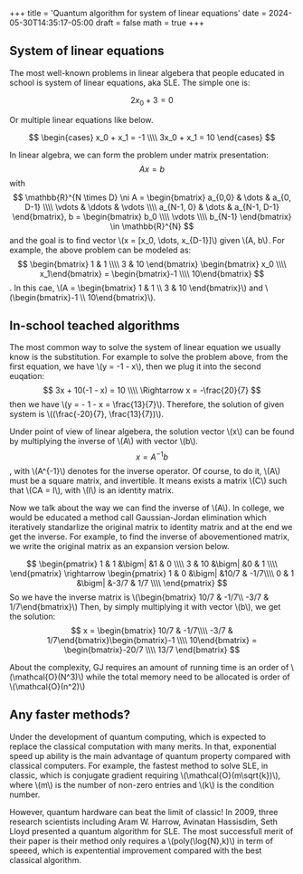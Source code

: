 +++
title = 'Quantum algorithm for system of linear equations'
date = 2024-05-30T14:35:17-05:00
draft = false
math = true
+++

## System of linear equations
The most well-known problems in linear algebera that people educated in school is system of linear equations, aka SLE. The simple one is:

$$
    2x_0 + 3 = 0
$$

Or multiple linear equations like below.

$$
\begin{cases}
    x_0 + x_1 = -1 \\\\
    3x_0 + x_1 = 10
\end{cases}
$$

In linear algebra, we can form the problem under matrix presentation:
$$
    Ax = b
$$
with 
$$
    \mathbb{R}^{N \times D} \ni A = \begin{bmatrix}
        a_{0,0} &  \dots & a_{0, D-1} \\\\
        \vdots & \ddots & \vdots \\\\
        a_{N-1, 0} & \dots & a_{N-1, D-1}
    \end{bmatrix}, 
    b = \begin{bmatrix}
        b_0 \\\\
        \vdots \\\\
        b_{N-1}
    \end{bmatrix} \in \mathbb{R}^{N}
$$
and the goal is to find vector \\(x = [x_0, \dots, x_{D-1}]\\) given \\(A, b\\).
For example, the above problem can be modeled as:
$$
\begin{bmatrix}
1 & 1 \\\\
3 & 10 
\end{bmatrix} \begin{bmatrix} x_0 \\\\ x_1\end{bmatrix} = \begin{bmatrix}-1 \\\\ 10\end{bmatrix}
$$. In this cae, \\(A = \begin{bmatrix}
1 & 1 \\\\
3 & 10 
\end{bmatrix}\\) and \\(\begin{bmatrix}-1 \\\\ 10\end{bmatrix}\\).


## In-school teached algorithms
The most common way to solve the system of linear equation we usually know is the substitution. For example to solve the problem above, from the first equation, we have \\(y = -1 - x\\), then we plug it into the second euqation:
$$
    3x + 10(-1 - x) = 10 \\\\
    \Rightarrow x = -\frac{20}{7}
$$
then we have \\(y = - 1 - x = \frac{13}{7}\\). Therefore, the solution of given system is \\((\frac{-20}{7}, \frac{13}{7})\\).

Under point of view of linear algebera, the solution vector \\(x\\) can be found by multiplying the inverse of \\(A\\) with vector \\(b\\).
$$
    x = A^{-1} b
$$
, with \\(A^{-1}\\) denotes for the inverse operator. Of course, to do it, \\(A\\) must be a square matrix, and invertible. It means exists a matrix \\(C\\) such that \\(CA = I\\), with \\(I\\) is an identity matrix. 

Now we talk about the way we can find the inverse of \\(A\\). In college, we would be educated a method call Gaussian-Jordan elimination which iteratively standarlize the original matrix to identity matrix and at the end we get the inverse. For example, to find the inverse of abovementioned matrix, we write the original matrix as an expansion version below.

$$
   \begin{pmatrix}
        1 & 1  &\bigm| &1 & 0 \\\\
        3 & 10 &\bigm| &0 & 1 \\\\
    \end{pmatrix} \rightarrow \begin{pmatrix}
        1 & 0 &\bigm| &10/7 &  -1/7\\\\
        0 & 1 &\bigm| &-3/7 & 1/7 \\\\
    \end{pmatrix}
$$
So we have the inverse matrix is \\(\begin{bmatrix} 10/7 &  -1/7\\\\ 
    -3/7 & 1/7\end{bmatrix}\\)
Then, by simply multiplying it with vector \\(b\\), we get the solution:
$$
    x  = \begin{bmatrix} 10/7 &  -1/7\\\\ 
    -3/7 & 1/7\end{bmatrix}\begin{bmatrix}-1 \\\\ 10\end{bmatrix} = \begin{bmatrix}-20/7 \\\\ 13/7 \end{bmatrix}
$$

About the complexity, GJ requires an amount of running time is an order of \\(\mathcal{O}(N^3)\\) while the total memory need to be allocated is order of \\(\mathcal{O}(n^2)\\)

## Any faster methods?
Under the development of quantum computing, which is expected to replace the classical computation with many merits. In that, exponential speed up ability is the main advantage of quantum property compared with classical computers. For example, the fastest method to solve SLE, in classic, which is conjugate gradient requiring \\(\mathcal{O}(m\sqrt{k})\\), where \\(m\\) is the number of non-zero entries and \\(k\\) is the condition number.

However, quantum hardware can beat the limit of classic! In 2009, three research scientists including Aram W. Harrow, Avinatan Hassisdim, Seth Lloyd presented a quantum algorithm for SLE. The most successfull merit of their paper is their method only requires a \\(poly(\log{N},k)\\) in term of speeed, which is expentential improvement compared with the best classical algorithm.



